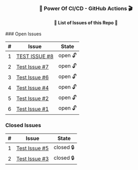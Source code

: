 
<h3 align="center">💪 Power Of CI/CD - GitHub Actions 🎬</h3>
<h4 align="center">📃 List of Issues of this Repo 🫢</h4>
### Open Issues

| # | Issue | State |
|---|-------|-------|
| 1 | [TEST ISSUE #8](https://github.com/prathmeshbankar03/issue-tracker/issues/8) | open 🔓 |
| 2 | [Test Issue #7](https://github.com/prathmeshbankar03/issue-tracker/issues/7) | open 🔓 |
| 3 | [Test Issue #6](https://github.com/prathmeshbankar03/issue-tracker/issues/6) | open 🔓 |
| 4 | [Test Issue #4](https://github.com/prathmeshbankar03/issue-tracker/issues/4) | open 🔓 |
| 5 | [Test Issue #2](https://github.com/prathmeshbankar03/issue-tracker/issues/2) | open 🔓 |
| 6 | [Test Issue #1](https://github.com/prathmeshbankar03/issue-tracker/issues/1) | open 🔓 |

### Closed Issues

| # | Issue | State |
|---|-------|-------|
| 1 | [Test Issue #5](https://github.com/prathmeshbankar03/issue-tracker/issues/5) | closed 🔒 |
| 2 | [Test Issue #3](https://github.com/prathmeshbankar03/issue-tracker/issues/3) | closed 🔒 |
